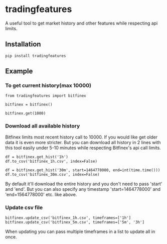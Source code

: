 # tradingfeatures
A useful tool to get market history and other features while respecting api limits.


## Installation

    pip install tradingfeatures

## Example

### To get current history(max 10000)

    from tradingfeatures import bitfinex

    bitfinex = bitfinex()

    bitfinex.get(1000)

### Download all available history
Bitfinex limits most recent history call to 10000. If you would like get older data it is even more stricter. But you can download all history in 2 lines with this tool easily under 5-10 minutes while respecting Bitfinex's api call limits. 

    df = bitfinex.get_hist('1h')
    df.to_csv('bitfinex_1h.csv', index=False)
    
    df = bitfinex.get_hist('30m', start=1464778000, end=int(time.time()))
    df.to_csv('bitfinex_30m.csv', index=False)

By default it'll download the entire history and you don't need to pass 'start' and 'end'. But you can also specify any timestamp 'start=1464778000' and 'end=1564778000' etc. like above.

### Update csv file

    bitfinex.update_csv('bitfinex_1h.csv', timeframes=['1h']
    bitfinex.update_csv('bitfinex_5m.csv', timeframes=['5m', '3h']

When updating you can pass multiple timeframes in a list to update all in once.
